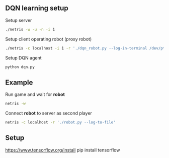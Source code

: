 ## DQN learning setup
Setup server
```bash
./netris -w -u -n -i 1
```

Setup client operating robot (proxy robot)
```bash
./netris -c localhost -i 1 -r './dqn_robot.py --log-in-terminal /dev/pts/3'
```

Setup DQN agent
```bash
python dqn.py
```

## Example
Run game and wait for **robot**
```bash
netris -w
```
Connect **robot** to server as second player
```bash
netris -c localhost -r './robot.py --log-to-file'
```

## Setup
https://www.tensorflow.org/install
pip install tensorflow